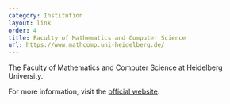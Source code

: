 ```yaml
---
category: Institution
layout: link
order: 4
title: Faculty of Mathematics and Computer Science
url: https://www.mathcomp.uni-heidelberg.de/
---
```


The Faculty of Mathematics and Computer Science at Heidelberg University.

For more information, visit the [official website](https://www.mathcomp.uni-heidelberg.de/).